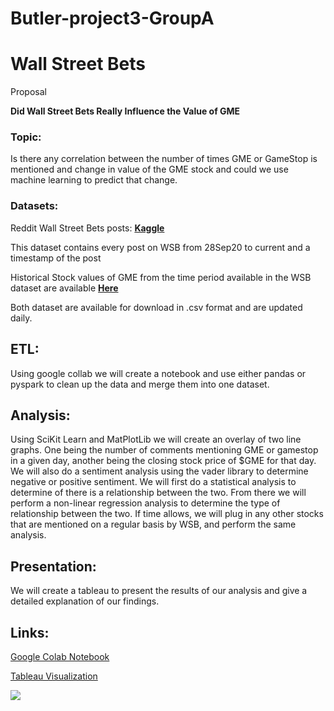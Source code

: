 # Butler-project3-GroupA

# Wall Street Bets
Proposal 

**Did Wall Street Bets Really Influence the Value of GME**

### Topic:
Is there any correlation between the number of times GME or GameStop is mentioned and change in value of the GME stock and could we use machine learning to predict that change.

###  Datasets:

Reddit Wall Street Bets posts:
**[Kaggle](https://www.kaggle.com/gpreda/reddit-wallstreetsbets-posts)**

This dataset contains every post on WSB from 28Sep20 to current and a timestamp of the post

Historical Stock values of GME from the time period available in the WSB dataset are available **[Here](https://finance.yahoo.com/quote/GME/history)**

Both dataset are available for download in .csv format and are updated daily. 

## ETL:
Using google collab we will create a notebook and use either pandas or pyspark to clean up the data and merge them into one dataset.

## Analysis:
Using SciKit Learn and MatPlotLib we will create an overlay of two line graphs. One being the number of comments mentioning GME or gamestop in a given day, another being the closing stock price of $GME for that day. We will also do a sentiment analysis using the vader library to determine negative or positive sentiment. We will first do a statistical analysis to determine of there is a relationship between the two. From there we will perform a non-linear regression analysis to determine the type of relationship between the two. If time allows, we will plug in any other stocks that are mentioned on a regular basis by WSB, and perform the same analysis.

## Presentation:
We will create a tableau to present the results of our analysis and give a detailed explanation of our findings. 

## Links:
[Google Colab Notebook](https://colab.research.google.com/drive/1NTlPFZTNnNOCxpQVMCVr-4F3Gj0w7QB1#scrollTo=kQVVVG17zSQ9)

[Tableau Visualization](https://public.tableau.com/profile/candy.capilla#!/vizhome/Butler-Project3-GROUPA/WSBandGME)

<html>
<div class='tableauPlaceholder' id='viz1615130851900' style='position: relative'><noscript><a href='#'><img alt=' ' src='https:&#47;&#47;public.tableau.com&#47;static&#47;images&#47;RS&#47;RSDH8C5SW&#47;1_rss.png' style='border: none' /></a></noscript><object class='tableauViz'  style='display:none;'><param name='host_url' value='https%3A%2F%2Fpublic.tableau.com%2F' /> <param name='embed_code_version' value='3' /> <param name='path' value='shared&#47;RSDH8C5SW' /> <param name='toolbar' value='yes' /><param name='static_image' value='https:&#47;&#47;public.tableau.com&#47;static&#47;images&#47;RS&#47;RSDH8C5SW&#47;1.png' /> <param name='animate_transition' value='yes' /><param name='display_static_image' value='yes' /><param name='display_spinner' value='yes' /><param name='display_overlay' value='yes' /><param name='display_count' value='yes' /><param name='language' value='en' /></object></div>                <script type='text/javascript'>                    var divElement = document.getElementById('viz1615130851900');                    var vizElement = divElement.getElementsByTagName('object')[0];                    vizElement.style.width='1016px';vizElement.style.height='991px';                    var scriptElement = document.createElement('script');                    scriptElement.src = 'https://public.tableau.com/javascripts/api/viz_v1.js';                    vizElement.parentNode.insertBefore(scriptElement, vizElement);                </script>
  </html>
